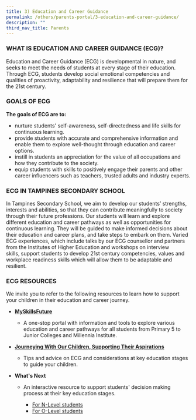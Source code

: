 ```yaml
---
title: 3) Education and Career Guidance
permalink: /others/parents-portal/3-education-and-career-guidance/
description: ""
third_nav_title: Parents
---
```

### WHAT IS EDUCATION AND CAREER GUIDANCE (ECG)?

Education and Career Guidance (ECG) is developmental in nature, and seeks to meet the needs of students at every stage of their education. Through ECG, students develop social emotional competencies and qualities of proactivity, adaptability and resilience that will prepare them for the 21st century.

### GOALS OF ECG

**The goals of ECG are to:**

*   nurture students' self-awareness, self-directedness and life skills for continuous learning.
*   provide students with accurate and comprehensive information and enable them to explore well-thought through education and career options.
*   instill in students an appreciation for the value of all occupations and how they contribute to the society.
*   equip students with skills to positively engage their parents and other career influencers such as teachers, trusted adults and industry experts.

### ECG IN TAMPINES SECONDARY SCHOOL

In Tampines Secondary School, we aim to develop our students’ strengths, interests and abilities, so that they can contribute meaningfully to society through their future professions. Our students will learn and explore different education and career pathways as well as opportunities for continuous learning. They will be guided to make informed decisions about their education and career plans, and take steps to embark on them. Varied ECG experiences, which include talks by our ECG counsellor and partners from the Institutes of Higher Education and workshops on interview skills, support students to develop 21st century competencies, values and workplace readiness skills which will allow them to be adaptable and resilient.

### ECG RESOURCES

We invite you to refer to the following resources to learn how to support your children in their education and career journey.  

  

*   [**MySkillsFuture**](https://www.myskillsfuture.gov.sg/content/student/en/secondary.html)

	*   A one-stop portal with information and tools to explore various education and career pathways for all students from Primary 5 to Junior Colleges and Millennia Institute.

*   [**Journeying With Our Children, Supporting Their Aspirations**](https://www.moe.gov.sg/microsites/ecg-parent-guide/index.html)

	*   Tips and advice on ECG and considerations at key education stages to guide your children.

*   **What's Next**

	*   An interactive resource to support students' decision making process at their key education stages.

		*   [For N-Level students](https://www.moe.gov.sg/microsites/whats-next/for-gce-n-level-students/index.html)
		*   [For O-Level students](https://www.moe.gov.sg/microsites/whats-next/for-gce-o-level-students/index.html)
